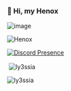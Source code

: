 ### 👋 Hi, my Henox

![image](https://user-images.githubusercontent.com/93944142/196035315-bc0cb14d-b506-49e9-a842-6bcc46f79e7c.png)


<p align="left"> <img src="https://komarev.com/ghpvc/?username=Henox&label=Profile%20views&color=0e75b6&style=flat" alt="Henox" /> </p>



[![Discord Presence](https://lanyard.cnrad.dev/api/249804061384114176)](https://discord.com/users/249804061384114176) 





<p>&nbsp;<img align="center" src="https://github-readme-stats.vercel.app/api?username=Henox77&show_icons=true&theme=dracula&locale=en" alt="ly3ssia" /></p>

<p><img align="center" src="https://github-readme-streak-stats.herokuapp.com/?user=Henox77&theme=dracula" alt="ly3ssia" /></p>
